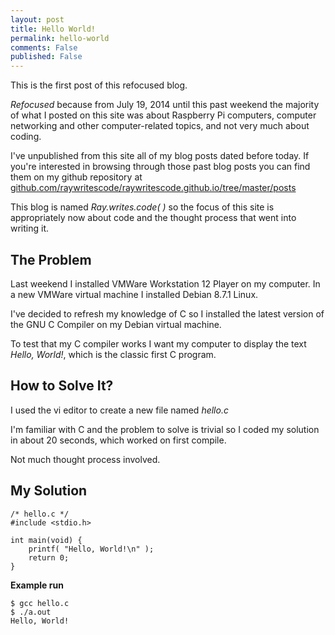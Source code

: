 ```yaml
---
layout: post
title: Hello World!  
permalink: hello-world
comments: False
published: False
---
```


This is the first post of this refocused blog. 

*Refocused* because from July 19, 2014 until this past weekend the majority of what I posted on this site was about Raspberry Pi computers, computer networking and other computer-related topics, and not very much about coding.

I've unpublished from this site all of my blog posts dated before today. If you're interested in browsing through those past blog posts you can find them on my github repository at [github.com/raywritescode/raywritescode.github.io/tree/master/posts](https://github.com/raywritescode/raywritescode.github.io/tree/master/posts) 

This blog is named *Ray.writes.code( )* so the focus of this site is appropriately now about code and the thought process that went into writing it. 

## The Problem
Last weekend I installed VMWare Workstation 12 Player on my computer. In a new VMWare virtual machine I installed Debian 8.7.1 Linux.

I've decided to refresh my knowledge of C so I installed the latest version of the GNU C Compiler on my Debian virtual machine.

To test that my C compiler works I want my computer to display the text *Hello, World!*, which is the classic first C program. 

## How to Solve It?
I used the vi editor to create a new file named *hello.c*

I'm familiar with C and the problem to solve is trivial so I coded my solution in about 20 seconds, which worked on first compile.

Not much thought process involved. 

## My Solution

~~~ 
/* hello.c */
#include <stdio.h>

int main(void) {
    printf( "Hello, World!\n" );
    return 0;
}
~~~

**Example run**
~~~
$ gcc hello.c
$ ./a.out
Hello, World!
~~~
